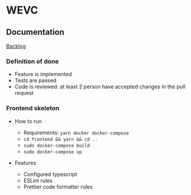 # WEVC

## Documentation
[Backlog](https://docs.google.com/spreadsheets/d/1YDC3QcxFgtNw_KvYTQlDE8rA0DA7rvMYv_ZlsHXdvww)

### Definition of done
* Feature is implemented
* Tests are passed
* Code is reviewed: at least 2 person have accepted changes in the pull request

### Frontend skeleton

* How to run
  * Requirements: `yarn docker docker-compose`
  * `cd frontend && yarn && cd ..`
  * `sudo docker-compose build`
  * `sudo docker-compose up`

* Features
  * Configured typescript
  * ESLint rules
  * Prettier code formatter rules
